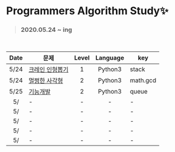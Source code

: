 # Programmers Algorithm Study✨
> ### 2020.05.24 ~ ing

<br/>

Date | <center>문제 | <center>Level | <center>Language | <center>key
:---------:|:----------|:---------:|:---------:|:------------
 5/24 | [크레인 인형뽑기](https://github.com/inddoni/AlgorithmStudy/blob/master/2020-01-Algorithm/%ED%81%AC%EB%A0%88%EC%9D%B8%EC%9D%B8%ED%98%95%EB%BD%91%EA%B8%B0.py) | 1 | Python3 | stack
 5/24 | [멀쩡한 사각형](https://github.com/inddoni/AlgorithmStudy/blob/master/2020-01-Algorithm/%EB%A9%80%EC%A9%A1%ED%95%9C%EC%82%AC%EA%B0%81%ED%98%95.py) | 2 | Python3 | math.gcd
 5/25 | [기능개발](https://github.com/inddoni/AlgorithmStudy/blob/master/2020-01-Algorithm/%EA%B8%B0%EB%8A%A5%EA%B0%9C%EB%B0%9C.py) | 2 | Python3 | queue
 5/ | -  | - | - | -
 5/ | -  | - | - | -
 5/ | -  | - | - | -
 5/ | -  | - | - | -
 5/ | -  | - | - | -
